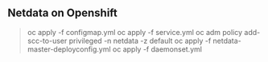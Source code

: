 ## Netdata on Openshift

> oc apply -f configmap.yml
> oc apply -f service.yml
> oc adm policy add-scc-to-user privileged -n netdata -z default
> oc apply -f netdata-master-deployconfig.yml
> oc apply -f daemonset.yml

